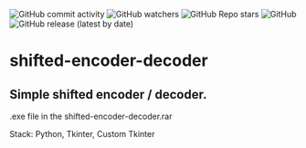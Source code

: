 ![GitHub commit activity](https://img.shields.io/github/commit-activity/m/heartshapedbox/shifted-encoder-decoder?color=5955E8&label=commits)
![GitHub watchers](https://img.shields.io/github/watchers/heartshapedbox/shifted-encoder-decoder?color=5955E8&logo=github)
![GitHub Repo stars](https://img.shields.io/github/stars/heartshapedbox/shifted-encoder-decoder?color=5955E8&logo=github)
![GitHub](https://img.shields.io/github/license/heartshapedbox/shifted-encoder-decoder)
![GitHub release (latest by date)](https://img.shields.io/github/v/release/heartshapedbox/shifted-encoder-decoder?color=FF4500)


# shifted-encoder-decoder
## Simple shifted encoder / decoder.
.exe file in the shifted-encoder-decoder.rar

Stack:
Python, Tkinter, Custom Tkinter
